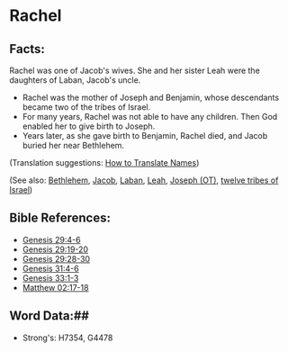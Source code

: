 # Rachel #

## Facts: ##

Rachel was one of Jacob's wives. She and her sister Leah were the daughters of Laban, Jacob's uncle.

* Rachel was the mother of Joseph and Benjamin, whose descendants became two of the tribes of Israel.
* For many years, Rachel was not able to have any children. Then God enabled her to give birth to Joseph.
* Years later, as she gave birth to Benjamin, Rachel died, and Jacob buried her near Bethlehem.

(Translation suggestions: [How to Translate Names](rc://en/ta/man/translate/translate-names))

(See also: [Bethlehem](bethlehem.md), [Jacob](jacob.md), [Laban](laban.md), [Leah](leah.md), [Joseph (OT)](josephot.md), [twelve tribes of Israel](../other/12tribesofisrael.md))

## Bible References: ##

* [Genesis 29:4-6](rc://en/tn/help/gen/29/04)
* [Genesis 29:19-20](rc://en/tn/help/gen/29/19)
* [Genesis 29:28-30](rc://en/tn/help/gen/29/28)
* [Genesis 31:4-6](rc://en/tn/help/gen/31/04)
* [Genesis 33:1-3](rc://en/tn/help/gen/33/01)
* [Matthew 02:17-18](rc://en/tn/help/mat/02/17)

## Word Data:##

* Strong's: H7354, G4478
